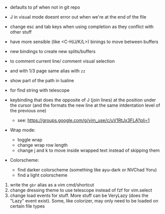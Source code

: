 - <C-p> defaults to <leader>pf when not in git repo
- J in visual mode doesnt error out when we're at the end of the file
- change esc and tab keys when using completion as they conflict with other stuff
- have more sensible (like <C-H/J/K/L>) binings to move between buffers
- new bindings to create new splits/buffers
- <C-/> to comment current line/ comment visual selection
- <C-d> and <C-u> with 1/3 page same alias with `zz`
- show part of the path in lualine
- <C-f> for find string with telescope
- keybinding that does the opposite of J (join lines) at the position under the cursor (and the formats the new line at the same intdentation level of the previous one)

  - see: https://groups.google.com/g/vim_use/c/uV1RtJx3FLA?pli=1

- Wrap mode:

  - toggle wrap
  - change wrap row length
  - change j and k to move inside wrapped text instead of skipping them

- Colorscheme:
  - find darker colorscheme (something like ayu-dark or NVChad Yoru)
  - find a light colorscheme

1. write the `gbr` alias as a vim cmd/shortcut
2. change dressing theme to use telescope instead of fzf for vim.select
3. change load events for stuff. More stuff can be VeryLazy (does the "Lazy" event exist). Some, like colorizer, may only need to be loaded on certain file types
